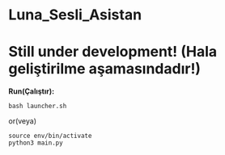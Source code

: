 # Luna_Sesli_Asistan
# **Still under development!** (Hala geliştirilme aşamasındadır!)

**Run(Çalıştır):**

    bash launcher.sh

or(veya)

    source env/bin/activate
    python3 main.py
    
